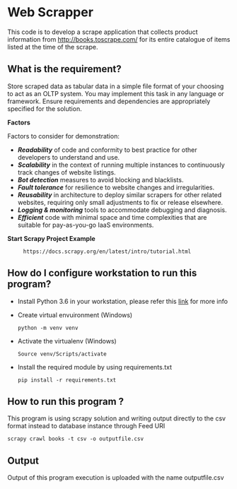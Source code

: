 # Web Scrapper

This code is to develop a scrape application that collects product information from http://books.toscrape.com/ for its entire
catalogue of items listed at the time of the scrape.

## What is the requirement?

Store scraped data as tabular data in a simple file format of your choosing to act as an OLTP system.
You may implement this task in any language or framework. Ensure requirements and dependencies are
appropriately specified for the solution.

**Factors**

Factors to consider for demonstration:
* ***Readability*** of code and conformity to best practice for other developers to understand and use.
* ***Scalability*** in the context of running multiple instances to continuously track changes of website listings.
* ***Bot detection*** measures to avoid blocking and blacklists.
* ***Fault tolerance*** for resilience to website changes and irregularities.
* ***Reusability*** in architecture to deploy similar scrapers for other related websites, requiring only small adjustments to fix or release elsewhere.
* ***Logging & monitoring*** tools to accommodate debugging and diagnosis.
* ***Efficient*** code with minimal space and time complexities that are suitable for pay-as-you-go IaaS
environments.

**Start Scrapy Project Example**

         https://docs.scrapy.org/en/latest/intro/tutorial.html
## How do I configure workstation to run this program?

* Install Python 3.6 in your workstation, please refer this [link](https://www.python.org/downloads/) for more info

* Create virtual envuironment (Windows) 
     
     `python -m venv venv`                   

* Activate the virtualenv (Windows)       

     `Source venv/Scripts/activate`

* Install the required module by using requirements.txt
     
     `pip install -r requirements.txt`


## How to run this program ?

This program is using scrapy solution and writing output directly to the csv format instead to database instance through Feed URI

`scrapy crawl books -t csv -o outputfile.csv`

## Output

Output of this program execution is uploaded with the name outputfile.csv
        
       

